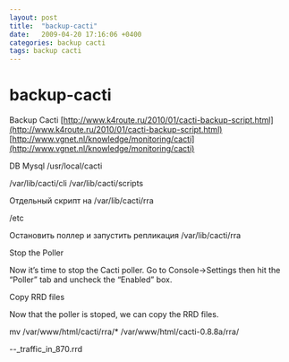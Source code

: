 ```yaml
---
layout: post
title:  "backup-cacti"
date:   2009-04-20 17:16:06 +0400
categories: backup cacti
tags: backup cacti
---
```


# backup-cacti
Backup Cacti
[http://www.k4route.ru/2010/01/cacti-backup-script.html](http://www.k4route.ru/2010/01/cacti-backup-script.html)
[http://www.vgnet.nl/knowledge/monitoring/cacti](http://www.vgnet.nl/knowledge/monitoring/cacti)



DB Mysql
/usr/local/cacti

/var/lib/cacti/cli
/var/lib/cacti/scripts

Отдельный скрипт на 
/var/lib/cacti/rra

/etc


Остановить поллер и запустить репликация /var/lib/cacti/rra


Stop the Poller

Now it’s time to stop the Cacti poller. Go to Console->Settings then hit the “Poller” tab and uncheck the “Enabled” box.

Copy RRD files

Now that the poller is stoped, we can copy the RRD files.

mv  /var/www/html/cacti/rra/* /var/www/html/cacti-0.8.8a/rra/





--_traffic_in_870.rrd
